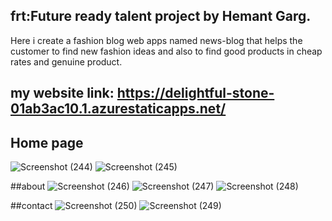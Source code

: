 ## frt:Future ready talent project by Hemant Garg.
Here i create a fashion blog web apps named news-blog that helps the customer to find new fashion ideas and also to find good products in cheap rates and genuine product.

## my website link: https://delightful-stone-01ab3ac10.1.azurestaticapps.net/

## Home page
![Screenshot (244)](https://user-images.githubusercontent.com/108003083/179507667-40fad43e-84fe-4b18-b59a-cc980a6c5488.png)
![Screenshot (245)](https://user-images.githubusercontent.com/108003083/179508005-994faa70-2329-46c3-9415-1b33c1f2cda9.png)

##about 
![Screenshot (246)](https://user-images.githubusercontent.com/108003083/179508566-4b6a6b38-efc7-4088-a4a7-d382c0949338.png)
![Screenshot (247)](https://user-images.githubusercontent.com/108003083/179508591-f7fe34fc-2090-4e02-8562-aba2b9c5964c.png)
![Screenshot (248)](https://user-images.githubusercontent.com/108003083/179508612-1b0d1841-f82e-467b-8921-84c50f114fc3.png)

##contact
![Screenshot (250)](https://user-images.githubusercontent.com/108003083/179508638-99a39060-a1ab-413e-874d-14d755650b3e.png)
![Screenshot (249)](https://user-images.githubusercontent.com/108003083/179508909-d7cbcd00-01b3-4ce1-b965-a3f5187f9c54.png)
